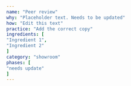 ```yaml
---
name: "Peer review"
why: "Placeholder text. Needs to be updated"
how: "Edit this text"
practice: "Add the correct copy"
ingredients: [
"Ingredient 1",
"Ingredient 2"
]
category: "showroom"
phases: [
"needs update"
]
---
```

